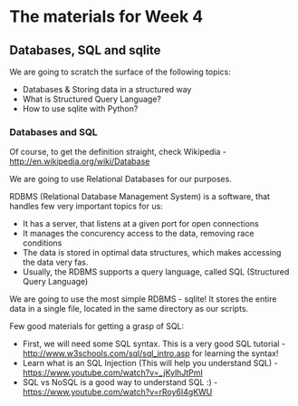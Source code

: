 # The materials for Week 4

## Databases, SQL and sqlite

We are going to scratch the surface of the following topics:

* Databases & Storing data in a structured way
* What is Structured Query Language?
* How to use sqlite with Python?

### Databases and SQL

Of course, to get the definition straight, check Wikipedia - http://en.wikipedia.org/wiki/Database

We are going to use Relational Databases for our purposes.

RDBMS (Relational Database Management System) is a software, that handles few very important topics for us:

* It has a server, that listens at a given port for open connections
* It manages the concurency access to the data, removing race conditions
* The data is stored in optimal data structures, which makes accessing the data very fas.
* Usually, the RDBMS supports a query language, called SQL (Structured Query Language)

We are going to use the most simple RDBMS - sqlite! It stores the entire data in a single file, located in the same directory as our scripts.

Few good materials for getting a grasp of SQL:

* First, we will need some SQL syntax. This is a very good SQL tutorial - http://www.w3schools.com/sql/sql_intro.asp for learning the syntax!
* Learn what is an SQL Injection (This will help you understand SQL) - https://www.youtube.com/watch?v=_jKylhJtPmI
* SQL vs NoSQL is a good way to understand SQL :) - https://www.youtube.com/watch?v=rRoy6I4gKWU
